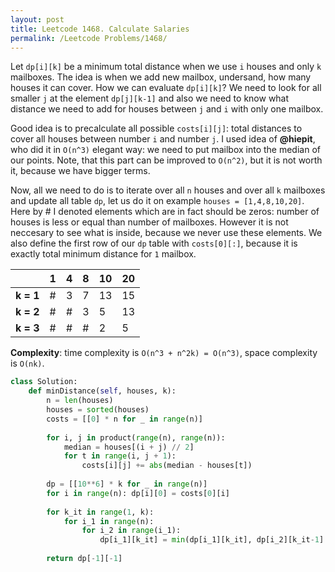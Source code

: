 ```yaml
---
layout: post
title: Leetcode 1468. Calculate Salaries
permalink: /Leetcode Problems/1468/
---
```


Let `dp[i][k]` be a minimum total distance when we use `i` houses and only `k` mailboxes.
The idea is when we add new mailbox, undersand, how many houses it can cover.
How we can evaluate `dp[i][k]`? We need to look for all smaller `j` at the element `dp[j][k-1]` and also we need to know what distance we need to add for houses between `j` and `i` with only one mailbox.

Good idea is to precalculate all possible `costs[i][j]`: total distances to cover all houses between number `i` and number `j`. I used idea of **@hiepit**, who did it in `O(n^3)` elegant way: we need to put mailbox into the median of our points. Note, that this part can be improved to `O(n^2)`, but it is not worth it, because we have bigger terms.

Now, all we need to do is to iterate over all `n` houses and over all `k` mailboxes and update all table `dp`, let us do it on example `houses = [1,4,8,10,20]`. Here by # I denoted elements which are in fact should be zeros: number of houses is less or equal than number of mailboxes. However it is not neccesary to see what is inside, because we never use these elements. We also define the first row of our `dp` table with `costs[0][:]`, because it is exactly total minimum distance for `1` mailbox.

|       | 1 | 4 | 8 | 10 | 20 |
|-------|---|---|---|----|----|
| **k = 1** | # | 3 | 7 | 13 | 15 |
| **k = 2** | # | # | 3 | 5  | 13 |
| **k = 3** | # | # | # | 2  | 5  |

**Complexity**: time complexity is `O(n^3 + n^2k) = O(n^3)`, space complexity is `O(nk)`.


```python
class Solution:
    def minDistance(self, houses, k):
        n = len(houses)
        houses = sorted(houses)
        costs = [[0] * n for _ in range(n)]
        
        for i, j in product(range(n), range(n)):
            median = houses[(i + j) // 2]
            for t in range(i, j + 1):
                costs[i][j] += abs(median - houses[t])
     
        dp = [[10**6] * k for _ in range(n)]
        for i in range(n): dp[i][0] = costs[0][i]
        
        for k_it in range(1, k):
            for i_1 in range(n):
                for i_2 in range(i_1):
                    dp[i_1][k_it] = min(dp[i_1][k_it], dp[i_2][k_it-1] + costs[i_2+1][i_1])
      
        return dp[-1][-1] 
```